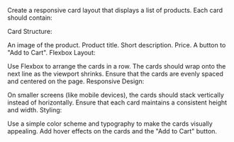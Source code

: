 Create a responsive card layout that displays a list of products. Each card should contain:

Card Structure:

An image of the product.
Product title.
Short description.
Price.
A button to "Add to Cart".
Flexbox Layout:

Use Flexbox to arrange the cards in a row.
The cards should wrap onto the next line as the viewport shrinks.
Ensure that the cards are evenly spaced and centered on the page.
Responsive Design:

On smaller screens (like mobile devices), the cards should stack vertically instead of horizontally.
Ensure that each card maintains a consistent height and width.
Styling:

Use a simple color scheme and typography to make the cards visually appealing.
Add hover effects on the cards and the "Add to Cart" button.
